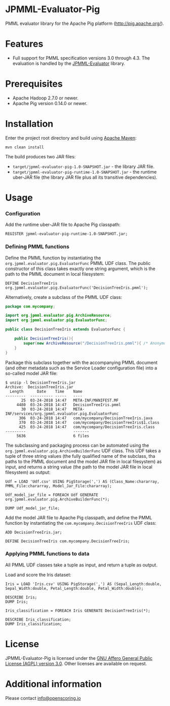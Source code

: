 JPMML-Evaluator-Pig
===================

PMML evaluator library for the Apache Pig platform (http://pig.apache.org/).

# Features #

* Full support for PMML specification versions 3.0 through 4.3. The evaluation is handled by the [JPMML-Evaluator](https://github.com/jpmml/jpmml-evaluator) library.

# Prerequisites #

* Apache Hadoop 2.7.0 or newer.
* Apache Pig version 0.14.0 or newer.

# Installation #

Enter the project root directory and build using [Apache Maven](http://maven.apache.org/):
```
mvn clean install
```

The build produces two JAR files:

* `target/jpmml-evaluator-pig-1.0-SNAPSHOT.jar` - the library JAR file.
* `target/jpmml-evaluator-pig-runtime-1.0-SNAPSHOT.jar` - the runtime uber-JAR file (the library JAR file plus all its transitive dependencies).

# Usage #

### Configuration ###

Add the runtime uber-JAR file to Apache Pig classpath:
```
REGISTER jpmml-evaluator-pig-runtime-1.0-SNAPSHOT.jar;
```

### Defining PMML functions ###

Define the PMML function by instantiating the `org.jpmml.evaluator.pig.EvaluatorFunc` PMML UDF class. The public constructor of this class takes exactly one string argument, which is the path to the PMML document in local filesystem:
```
DEFINE DecisionTreeIris org.jpmml.evaluator.pig.EvaluatorFunc('DecisionTreeIris.pmml');
```

Alternatively, create a subclass of the PMML UDF class:
```Java
package com.mycompany;

import org.jpmml.evaluator.pig.ArchiveResource;
import org.jpmml.evaluator.pig.EvaluatorFunc;

public class DecisionTreeIris extends EvaluatorFunc {

	public DecisionTreeIris(){
		super(new ArchiveResource("/DecisionTreeIris.pmml"){ /* Anonymous inner class */ });
	}
}
```

Package this subclass together with the accompanying PMML document (and other metadata such as the Service Loader configuration file) into a so-called model JAR file:
```
$ unzip -l DecisionTreeIris.jar
Archive:  DecisionTreeIris.jar
  Length      Date    Time    Name
---------  ---------- -----   ----
       25  03-24-2018 14:47   META-INF/MANIFEST.MF
     4480  03-24-2018 14:47   DecisionTreeIris.pmml
       30  03-24-2018 14:47   META-INF/services/org.jpmml.evaluator.pig.EvaluatorFunc
      306  03-24-2018 14:47   com/mycompany/DecisionTreeIris.java
      370  03-24-2018 14:47   com/mycompany/DecisionTreeIris$1.class
      425  03-24-2018 14:47   com/mycompany/DecisionTreeIris.class
---------                     -------
     5636                     6 files
```

The subclassing and packaging process can be automated using the `org.jpmml.evaluator.pig.ArchiveBuilderFunc` UDF class. This UDF takes a tuple of three string values (the fully qualified name of the subclass, tha paths to the PMML document and the model JAR file in local filesystem) as input, and returns a string value (the path to the model JAR file in local filesystem) as output:
```
Udf = LOAD 'Udf.csv' USING PigStorage(',') AS (Class_Name:chararray, PMML_File:chararray, Model_Jar_File:chararray);

Udf_model_jar_file = FOREACH Udf GENERATE org.jpmml.evaluator.pig.ArchiveBuilderFunc(*);

DUMP Udf_model_jar_file;
```

Add the model JAR file to Apache Pig classpath, and define the PMML function by instantiating the `com.mycompany.DecisionTreeIris` UDF class:
```
ADD DecisionTreeIris.jar;

DEFINE DecisionTreeIris com.mycompany.DecisionTreeIris;
```

### Applying PMML functions to data ###

All PMML UDF classes take a tuple as input, and return a tuple as output.

Load and score the Iris dataset:
```
Iris = LOAD 'Iris.csv' USING PigStorage(',') AS (Sepal_Length:double, Sepal_Width:double, Petal_Length:double, Petal_Width:double);

DESCRIBE Iris;
DUMP Iris;

Iris_classification = FOREACH Iris GENERATE DecisionTreeIris(*);

DESCRIBE Iris_classification;
DUMP Iris_classification;
```

# License #

JPMML-Evaluator-Pig is licensed under the [GNU Affero General Public License (AGPL) version 3.0](http://www.gnu.org/licenses/agpl-3.0.html). Other licenses are available on request.

# Additional information #

Please contact [info@openscoring.io](mailto:info@openscoring.io)
